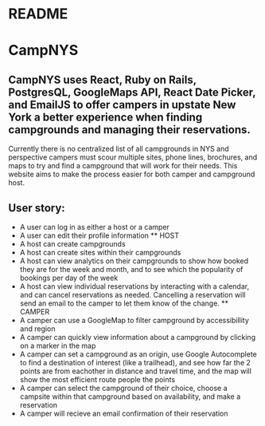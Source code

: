 # README

# CampNYS

## CampNYS uses React, Ruby on Rails, PostgresQL, GoogleMaps API, React Date Picker, and EmailJS to offer campers in upstate New York a better experience when finding campgrounds and managing their reservations. 

Currently there is no centralized list of all campgrounds in NYS and perspective campers must scour multiple sites, phone lines, brochures, and maps to try and find a campground that will work for their needs. This website aims to make the process easier for both camper and campground host.

## User story:
* A user can log in as either a host or a camper
* A user can edit their profile information
** HOST
* A host can create campgrounds
* A host can create sites within their campgrounds
* A host can view analytics on their campgrounds to show how booked they are for the week and month, and to see which the popularity of bookings per day of the week
* A host can view individual reservations by interacting with a calendar, and can cancel reservations as needed. Cancelling a reservation will send an email to the camper to let them know of the change.
** CAMPER
* A camper can use a GoogleMap to filter campground by accessibillity and region
* A camper can quickly view information about a campground by clicking on a marker in the map
* A camper can set a campground as an origin, use Google Autocomplete to find a destination of interest (like a trailhead), and see how far the 2 points are from eachother in distance and travel time, and the map will show the most efficient route people the points
* A camper can select the campground of their choice, choose a campsite within that campground based on availability, and make a reservation
* A camper will recieve an email confirmation of their reservation


